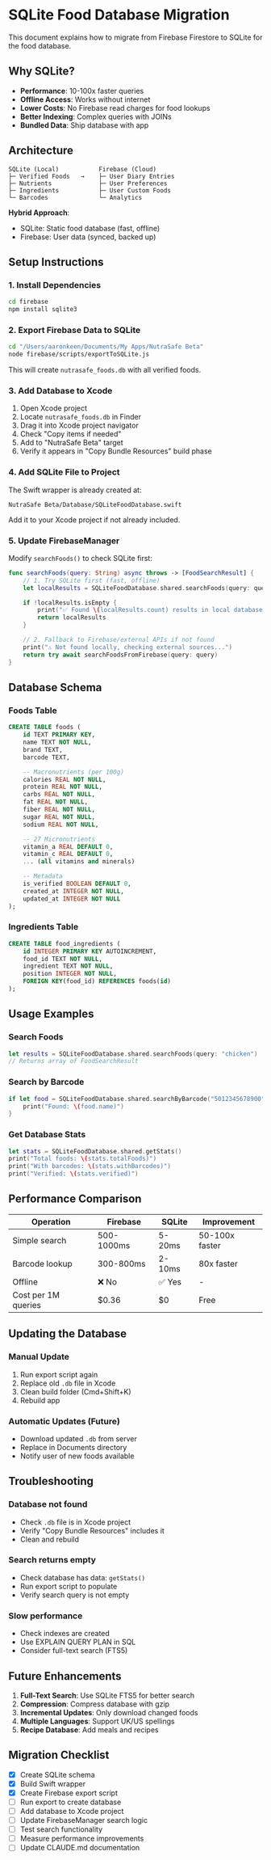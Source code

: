 # SQLite Food Database Migration

This document explains how to migrate from Firebase Firestore to SQLite for the food database.

## Why SQLite?

- **Performance**: 10-100x faster queries
- **Offline Access**: Works without internet
- **Lower Costs**: No Firebase read charges for food lookups
- **Better Indexing**: Complex queries with JOINs
- **Bundled Data**: Ship database with app

## Architecture

```
SQLite (Local)           Firebase (Cloud)
├─ Verified Foods   →    ├─ User Diary Entries
├─ Nutrients             ├─ User Preferences
├─ Ingredients           ├─ User Custom Foods
└─ Barcodes              └─ Analytics
```

**Hybrid Approach**:
- SQLite: Static food database (fast, offline)
- Firebase: User data (synced, backed up)

## Setup Instructions

### 1. Install Dependencies

```bash
cd firebase
npm install sqlite3
```

### 2. Export Firebase Data to SQLite

```bash
cd "/Users/aaronkeen/Documents/My Apps/NutraSafe Beta"
node firebase/scripts/exportToSQLite.js
```

This will create `nutrasafe_foods.db` with all verified foods.

### 3. Add Database to Xcode

1. Open Xcode project
2. Locate `nutrasafe_foods.db` in Finder
3. Drag it into Xcode project navigator
4. Check "Copy items if needed"
5. Add to "NutraSafe Beta" target
6. Verify it appears in "Copy Bundle Resources" build phase

### 4. Add SQLite File to Project

The Swift wrapper is already created at:
```
NutraSafe Beta/Database/SQLiteFoodDatabase.swift
```

Add it to your Xcode project if not already included.

### 5. Update FirebaseManager

Modify `searchFoods()` to check SQLite first:

```swift
func searchFoods(query: String) async throws -> [FoodSearchResult] {
    // 1. Try SQLite first (fast, offline)
    let localResults = SQLiteFoodDatabase.shared.searchFoods(query: query, limit: 20)

    if !localResults.isEmpty {
        print("✅ Found \(localResults.count) results in local database")
        return localResults
    }

    // 2. Fallback to Firebase/external APIs if not found
    print("⚠️ Not found locally, checking external sources...")
    return try await searchFoodsFromFirebase(query: query)
}
```

## Database Schema

### Foods Table
```sql
CREATE TABLE foods (
    id TEXT PRIMARY KEY,
    name TEXT NOT NULL,
    brand TEXT,
    barcode TEXT,

    -- Macronutrients (per 100g)
    calories REAL NOT NULL,
    protein REAL NOT NULL,
    carbs REAL NOT NULL,
    fat REAL NOT NULL,
    fiber REAL NOT NULL,
    sugar REAL NOT NULL,
    sodium REAL NOT NULL,

    -- 27 Micronutrients
    vitamin_a REAL DEFAULT 0,
    vitamin_c REAL DEFAULT 0,
    ... (all vitamins and minerals)

    -- Metadata
    is_verified BOOLEAN DEFAULT 0,
    created_at INTEGER NOT NULL,
    updated_at INTEGER NOT NULL
);
```

### Ingredients Table
```sql
CREATE TABLE food_ingredients (
    id INTEGER PRIMARY KEY AUTOINCREMENT,
    food_id TEXT NOT NULL,
    ingredient TEXT NOT NULL,
    position INTEGER NOT NULL,
    FOREIGN KEY(food_id) REFERENCES foods(id)
);
```

## Usage Examples

### Search Foods
```swift
let results = SQLiteFoodDatabase.shared.searchFoods(query: "chicken")
// Returns array of FoodSearchResult
```

### Search by Barcode
```swift
if let food = SQLiteFoodDatabase.shared.searchByBarcode("5012345678900") {
    print("Found: \(food.name)")
}
```

### Get Database Stats
```swift
let stats = SQLiteFoodDatabase.shared.getStats()
print("Total foods: \(stats.totalFoods)")
print("With barcodes: \(stats.withBarcodes)")
print("Verified: \(stats.verified)")
```

## Performance Comparison

| Operation | Firebase | SQLite | Improvement |
|-----------|----------|--------|-------------|
| Simple search | 500-1000ms | 5-20ms | 50-100x faster |
| Barcode lookup | 300-800ms | 2-10ms | 80x faster |
| Offline | ❌ No | ✅ Yes | - |
| Cost per 1M queries | $0.36 | $0 | Free |

## Updating the Database

### Manual Update
1. Run export script again
2. Replace old `.db` file in Xcode
3. Clean build folder (Cmd+Shift+K)
4. Rebuild app

### Automatic Updates (Future)
- Download updated `.db` from server
- Replace in Documents directory
- Notify user of new foods available

## Troubleshooting

### Database not found
- Check `.db` file is in Xcode project
- Verify "Copy Bundle Resources" includes it
- Clean and rebuild

### Search returns empty
- Check database has data: `getStats()`
- Run export script to populate
- Verify search query is not empty

### Slow performance
- Check indexes are created
- Use EXPLAIN QUERY PLAN in SQL
- Consider full-text search (FTS5)

## Future Enhancements

1. **Full-Text Search**: Use SQLite FTS5 for better search
2. **Compression**: Compress database with gzip
3. **Incremental Updates**: Only download changed foods
4. **Multiple Languages**: Support UK/US spellings
5. **Recipe Database**: Add meals and recipes

## Migration Checklist

- [x] Create SQLite schema
- [x] Build Swift wrapper
- [x] Create Firebase export script
- [ ] Run export to create database
- [ ] Add database to Xcode project
- [ ] Update FirebaseManager search logic
- [ ] Test search functionality
- [ ] Measure performance improvements
- [ ] Update CLAUDE.md documentation
